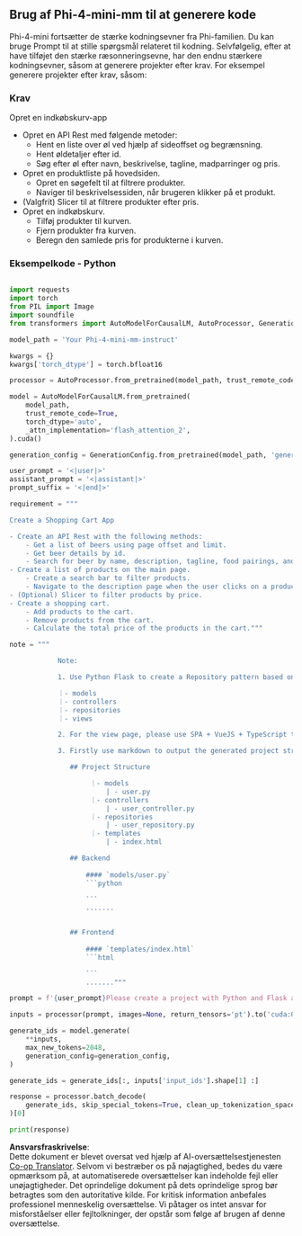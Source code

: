 <!--
CO_OP_TRANSLATOR_METADATA:
{
  "original_hash": "e7bb23ac4d9ef7b419305d8a5745b7aa",
  "translation_date": "2025-07-17T04:45:49+00:00",
  "source_file": "md/02.Application/02.Code/Phi4/GenProjectCode/README.md",
  "language_code": "da"
}
-->
## **Brug af Phi-4-mini-mm til at generere kode**

Phi-4-mini fortsætter de stærke kodningsevner fra Phi-familien. Du kan bruge Prompt til at stille spørgsmål relateret til kodning. Selvfølgelig, efter at have tilføjet den stærke ræsonneringsevne, har den endnu stærkere kodningsevner, såsom at generere projekter efter krav. For eksempel generere projekter efter krav, såsom:

### **Krav**

Opret en indkøbskurv-app

- Opret en API Rest med følgende metoder:
    - Hent en liste over øl ved hjælp af sideoffset og begrænsning.
    - Hent øldetaljer efter id.
    - Søg efter øl efter navn, beskrivelse, tagline, madparringer og pris.
- Opret en produktliste på hovedsiden.
    - Opret en søgefelt til at filtrere produkter.
    - Naviger til beskrivelsessiden, når brugeren klikker på et produkt.
- (Valgfrit) Slicer til at filtrere produkter efter pris.
- Opret en indkøbskurv.
    - Tilføj produkter til kurven.
    - Fjern produkter fra kurven.
    - Beregn den samlede pris for produkterne i kurven.

### **Eksempelkode - Python**


```python

import requests
import torch
from PIL import Image
import soundfile
from transformers import AutoModelForCausalLM, AutoProcessor, GenerationConfig,pipeline,AutoTokenizer

model_path = 'Your Phi-4-mini-mm-instruct'

kwargs = {}
kwargs['torch_dtype'] = torch.bfloat16

processor = AutoProcessor.from_pretrained(model_path, trust_remote_code=True)

model = AutoModelForCausalLM.from_pretrained(
    model_path,
    trust_remote_code=True,
    torch_dtype='auto',
    _attn_implementation='flash_attention_2',
).cuda()

generation_config = GenerationConfig.from_pretrained(model_path, 'generation_config.json')

user_prompt = '<|user|>'
assistant_prompt = '<|assistant|>'
prompt_suffix = '<|end|>'

requirement = """

Create a Shopping Cart App

- Create an API Rest with the following methods:
    - Get a list of beers using page offset and limit.
    - Get beer details by id.
    - Search for beer by name, description, tagline, food pairings, and price.
- Create a list of products on the main page.
    - Create a search bar to filter products.
    - Navigate to the description page when the user clicks on a product.
- (Optional) Slicer to filter products by price.
- Create a shopping cart.
    - Add products to the cart.
    - Remove products from the cart.
    - Calculate the total price of the products in the cart."""

note = """ 

            Note:

            1. Use Python Flask to create a Repository pattern based on the following structure to generate the files

            ｜- models
            ｜- controllers
            ｜- repositories
            ｜- views

            2. For the view page, please use SPA + VueJS + TypeScript to build

            3. Firstly use markdown to output the generated project structure (including directories and files), and then generate the  file names and corresponding codes step by step, output like this 

               ## Project Structure

                    ｜- models
                        | - user.py
                    ｜- controllers
                        | - user_controller.py
                    ｜- repositories
                        | - user_repository.py
                    ｜- templates
                        | - index.html

               ## Backend
                 
                   #### `models/user.py`
                   ```python

                   ```
                   .......
               

               ## Frontend
                 
                   #### `templates/index.html`
                   ```html

                   ```
                   ......."""

prompt = f'{user_prompt}Please create a project with Python and Flask according to the following requirements：\n{requirement}{note}{prompt_suffix}{assistant_prompt}'

inputs = processor(prompt, images=None, return_tensors='pt').to('cuda:0')

generate_ids = model.generate(
    **inputs,
    max_new_tokens=2048,
    generation_config=generation_config,
)

generate_ids = generate_ids[:, inputs['input_ids'].shape[1] :]

response = processor.batch_decode(
    generate_ids, skip_special_tokens=True, clean_up_tokenization_spaces=False
)[0]

print(response)

```

**Ansvarsfraskrivelse**:  
Dette dokument er blevet oversat ved hjælp af AI-oversættelsestjenesten [Co-op Translator](https://github.com/Azure/co-op-translator). Selvom vi bestræber os på nøjagtighed, bedes du være opmærksom på, at automatiserede oversættelser kan indeholde fejl eller unøjagtigheder. Det oprindelige dokument på dets oprindelige sprog bør betragtes som den autoritative kilde. For kritisk information anbefales professionel menneskelig oversættelse. Vi påtager os intet ansvar for misforståelser eller fejltolkninger, der opstår som følge af brugen af denne oversættelse.